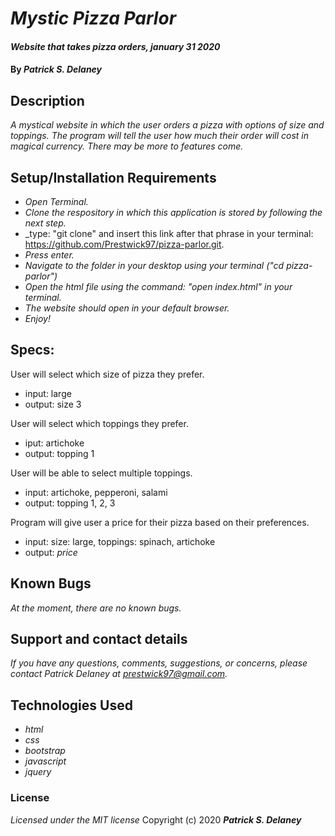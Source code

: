 # _Mystic Pizza Parlor_

#### _Website that takes pizza orders, january 31 2020_

#### By _**Patrick S. Delaney**_

## Description

_A mystical website in which the user orders a pizza with options of size and toppings. The program will tell the user how much their order will cost in magical currency. There may be more to features come._

## Setup/Installation Requirements

* _Open Terminal._
* _Clone the respository in which this application is stored by following the next step._
* _type: "git clone" and insert this link after that phrase in your terminal: https://github.com/Prestwick97/pizza-parlor.git.
* _Press enter._
* _Navigate to the folder in your desktop using your terminal ("cd pizza-parlor")_
* _Open the html file using the command: "open index.html" in your terminal._
* _The website should open in your default browser._
* _Enjoy!_

## Specs:

User will select which size of pizza they prefer.
* input: large
* output: size 3

User will select which toppings they prefer.
* iput: artichoke
* output: topping 1

User will be able to select multiple toppings.
* input: artichoke, pepperoni, salami
* output: topping 1, 2, 3

Program will give user a price for their pizza based on their preferences.
* input: size: large, toppings: spinach, artichoke
* output: *price*

## Known Bugs

_At the moment, there are no known bugs._

## Support and contact details

_If you have any questions, comments, suggestions, or concerns, please contact Patrick Delaney at prestwick97@gmail.com._

## Technologies Used

* _html_
* _css_
* _bootstrap_
* _javascript_
* _jquery_

### License
_Licensed under the MIT license_
Copyright (c) 2020 **_Patrick S. Delaney_**

